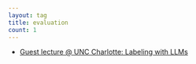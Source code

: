 ```yaml
---
layout: tag
title: evaluation
count: 1
---
```


- [Guest lecture @ UNC Charlotte: Labeling with LLMs](https://ljvmiranda921.github.io/notebook/2024/02/21/talk-unc-charlotte/)
